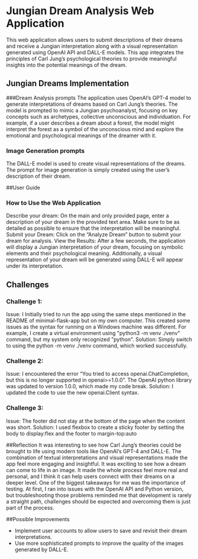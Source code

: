 # Jungian Dream Analysis Web Application
This web application allows users to submit descriptions of their dreams and receive a Jungian interpretation along with a visual representation generated using OpenAI API and DALL-E models. This app integrates the principles of Carl Jung’s psychological theories to provide meaningful insights into the potential meanings of the dream. 

## Jungian Dreams Implementation
###Dream Analysis prompts 
The application uses OpenAI’s GPT-4 model to generate interpretations of dreams based on Carl Jung’s theories. The model is prompted to mimic a Jungian psychoanalyst, focusing on key concepts such as archetypes, collective unconscious and individuation. For example, if a user describes a dream about a forest, the model might interpret the forest as a symbol of the unconscious mind and explore the emotional and psychological meanings of the dreamer with it. 
### Image Generation prompts
The DALL-E model is used to create visual representations of the dreams. The prompt for image generation is simply created using the user’s description of their dream. 

##User Guide
### How to Use the Web Application
Describe your dream:
On the main and only provided page, enter a description of your dream in the provided text area. Make sure to be as detailed as possible to ensure that the interpretation will be meaningful.
Submit your Dream:
Click on the “Analyze Dream” button to submit your dream for analysis.
View the Results:
After a few seconds, the application will display a Jungian interpretation of your dream, focusing on symbolic elements and their psychological meaning. Additionally, a visual representation of your dream will be generated using DALL-E will appear under its interpretation. 

## Challenges
### Challenge 1:
Issue: I Initially tried to run the app using the same steps mentioned in the README of minimal-flask-app but on my own computer. This created some issues as the syntax for running on a Windows machine was different. For example, I create a virtual environment using "python3 -m venv ./venv" command, but my system only recognized "python".
Solution: Simply switch to using the python -m venv ./venv command, which worked successfully.
### Challenge 2:
Issue: I encountered the error “You tried to access openai.ChatCompletion, but this is no longer supported in openai>=1.0.0”. The OpenAI python library was updated to version 1.0.0, which made my code break.
Solution: I updated the code to use the new openai.Client syntax.
### Challenge 3:
Issue: The footer did not stay at the bottom of the page when the content was short.
Solution: I used flexbox to create a sticky footer by setting the body to display:flex and the footer to margin-top:auto

##Reflection
It was interesting to see how Carl Jung’s theories could be brought to life using modern tools like OpenAI’s GPT-4 and DALL-E. The combination of textual interpretations and visual representations made the app feel more engaging and insightful. It was exciting to see how a dream can come to life in an image. It made the whole process feel more real and personal, and I think it can help users connect with their dreams on a deeper level.
One of the biggest takeaways for me was the importance of testing. At first, I ran into issues with the OpenAI API and Python version, but troubleshooting those problems reminded me that development is rarely a straight path, challenges should be expected and overcoming them is just part of the process. 

##Possible Improvements
- Implement user accounts to allow users to save and revisit their dream interpretations.
- Use more sophisticated prompts to improve the quality of the images generated by DALL-E.
